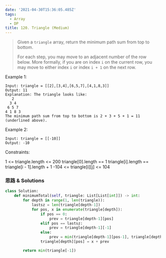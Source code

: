 ```yaml
---
date: '2021-04-30T15:36:05.485Z'
tags:
  - Array
  - DP
title: 120. Triangle (Medium)
---
```


> Given a `triangle` array, return the minimum path sum from top to bottom.
>
> For each step, you may move to an adjacent number of the row below. More formally, if you are on index `i` on the current row, you may move to either index `i` or index `i + 1` on the next row.

Example 1:

```
Input: triangle = [[2],[3,4],[6,5,7],[4,1,8,3]]
Output: 11
Explanation: The triangle looks like:
   2
  3 4
 6 5 7
4 1 8 3
The minimum path sum from top to bottom is 2 + 3 + 5 + 1 = 11 (underlined above).
```

Example 2:

```
Input: triangle = [[-10]]
Output: -10
```

Constraints:

1 <= triangle.length <= 200
triangle[0].length == 1
triangle[i].length == triangle[i - 1].length + 1
-104 <= triangle[i][j] <= 104

### 思路 & Solutions

```python
class Solution:
    def minimumTotal(self, triangle: List[List[int]]) -> int:
        for depth in range(1, len(triangle)):
            lastsz = len(triangle[depth-1])
            for pos, x in enumerate(triangle[depth]):
                if pos == 0:
                    prev = triangle[depth-1][pos]
                elif pos == lastsz:
                    prev = triangle[depth-1][-1]
                else:
                    prev = min(triangle[depth-1][pos-1], triangle[depth-1][pos])
                triangle[depth][pos] = x + prev

        return min(triangle[-1])
```
